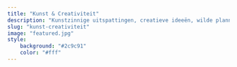 ```yaml
---
title: "Kunst & Creativiteit"
description: "Kunstzinnige uitspattingen, creatieve ideeën, wilde plannen en vrolijke feestjes. Zonder kunst en creativiteit wordt het leven wel heel saai!"
slug: "kunst-creativiteit"
image: "featured.jpg"
style:
    background: "#2c9c91"
    color: "#fff"
---
```


